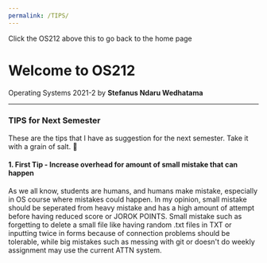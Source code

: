 ```yaml
---
permalink: /TIPS/
---
```


Click the OS212 above this to go back to the home page

# Welcome to OS212

Operating Systems 2021-2
by **Stefanus Ndaru Wedhatama**

---

### TIPS for Next Semester

These are the tips that I have as suggestion for the next semester. Take it with a grain of salt. 🙂 

#### 1. First Tip - Increase overhead for amount of small mistake that can happen

As we all know, students are humans, and humans make mistake, especially in OS course where mistakes could happen. In my opinion, small mistake should be seperated from heavy mistake and has a high amount of attempt before having reduced score or JOROK POINTS. Small mistake such as forgetting to delete a small file like having random .txt files in TXT or inputting twice in forms because of connection problems should be tolerable, while big mistakes such as messing with git or doesn't do weekly assignment may use the current ATTN system.
